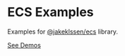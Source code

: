 # ECS Examples

Examples for [@jakeklssen/ecs](https://www.npmjs.com/package/@jakeklassen/ecs) library.

[See Demos](https://jakeklassen.github.io/ecs-examples/)

